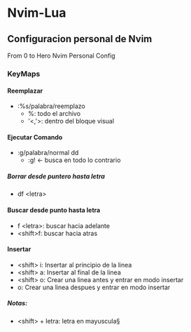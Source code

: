 # Nvim-Lua

## Configuracion personal de Nvim

From 0 to Hero
Nvim Personal Config

### KeyMaps

#### Reemplazar
* :%s/palabra/reemplazo
  * %: todo el archivo
  * '<,'>: dentro del bloque visual



#### Ejecutar Comando

* :g/palabra/normal dd
  * :g! <- busca en todo lo contrario

##### Borrar desde puntero hasta letra

* df \<letra\>

#### Buscar desde punto hasta letra
* f \<letra\>: buscar hacia adelante
* \<shift\>f: buscar hacia atras


#### Insertar
* \<shift\> i: Insertar al principio de la linea
* \<shift\> a: Insertar al final de la linea
* \<shift\> o: Crear una linea antes y entrar en modo insertar
* o: Crear una linea despues y entrar en modo insertar


##### Notas:
* \<shift\> + letra: letra en mayuscula§
